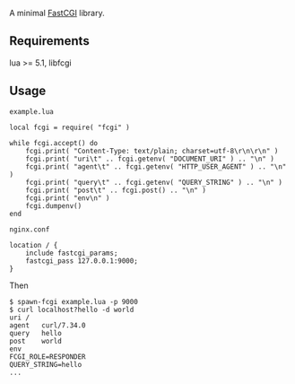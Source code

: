 A minimal [FastCGI](http://www.fastcgi.com/) library.


Requirements
------------

lua >= 5.1, libfcgi


Usage
-----

`example.lua`

	local fcgi = require( "fcgi" )
	
	while fcgi.accept() do
		fcgi.print( "Content-Type: text/plain; charset=utf-8\r\n\r\n" )
		fcgi.print( "uri\t" .. fcgi.getenv( "DOCUMENT_URI" ) .. "\n" )
		fcgi.print( "agent\t" .. fcgi.getenv( "HTTP_USER_AGENT" ) .. "\n" )
		fcgi.print( "query\t" .. fcgi.getenv( "QUERY_STRING" ) .. "\n" )
		fcgi.print( "post\t" .. fcgi.post() .. "\n" )
		fcgi.print( "env\n" )
		fcgi.dumpenv()
	end

`nginx.conf`

	location / {
		include fastcgi_params;
		fastcgi_pass 127.0.0.1:9000;
	}

Then

	$ spawn-fcgi example.lua -p 9000
	$ curl localhost?hello -d world
	uri	/
	agent	curl/7.34.0
	query	hello
	post	world
	env
	FCGI_ROLE=RESPONDER
	QUERY_STRING=hello
	...
